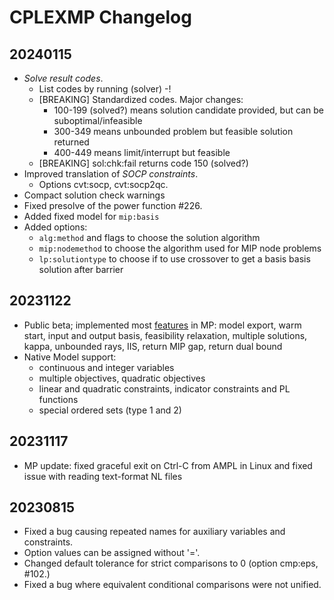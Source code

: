 # CPLEXMP Changelog

## 20240115
- *Solve result codes*.
  - List codes by running (solver) -!
  - [BREAKING] Standardized codes. Major changes:
    - 100-199 (solved?) means solution candidate
      provided, but can be suboptimal/infeasible
    - 300-349 means unbounded problem but
      feasible solution returned
    - 400-449 means limit/interrupt but feasible
  - [BREAKING] sol:chk:fail returns code 150 (solved?)
- Improved translation of *SOCP constraints*.
  - Options cvt:socp, cvt:socp2qc.
- Compact solution check warnings
- Fixed presolve of the power function #226.
- Added fixed model for `mip:basis`
- Added options:
  - `alg:method` and flags to choose the solution algorithm
  - `mip:nodemethod` to choose the algorithm used for MIP node problems
  - `lp:solutiontype` to choose if to use crossover to get a basis basis solution after barrier


## 20231122
- Public beta; implemented most [features](https://mp.ampl.com/features-guide.html) in MP:
  model export, warm start, input and output basis, feasibility relaxation,
  multiple solutions, kappa, unbounded rays, IIS, return MIP gap, 
  return dual bound
- Native Model support:
    - continuous and integer variables
    - multiple objectives, quadratic objectives
    - linear and quadratic constraints, indicator constraints and PL functions
    - special ordered sets (type 1 and 2)


## 20231117
- MP update: fixed graceful exit on Ctrl-C from AMPL in Linux
  and fixed issue with reading text-format NL files


## 20230815
- Fixed a bug causing repeated names for
  auxiliary variables and constraints.
- Option values can be assigned without '='.
- Changed default tolerance for strict comparisons
  to 0 (option cmp:eps, #102.)
- Fixed a bug where equivalent conditional
  comparisons were not unified.